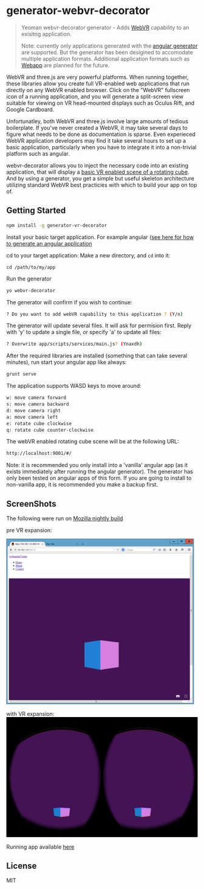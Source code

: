 # generator-webvr-decorator 

> Yeoman webvr-decorator generator - Adds [WebVR](http://webvr.info/) capability to an exisitng application.
> 
> Note: currently only applications generated with the [angular generator](https://github.com/yeoman/generator-angular#readme) are supported.  But the generator has been desigined to accomodate multiple application formats.  Additional application formats such as [Webapp](https://github.com/yeoman/generator-webapp#readme) are planned for the future.

WebVR and three.js are very powerful platforms.  When running together, these libraries allow you create full VR-enabled web applications that run directly on any WebVR enabled browser.  Click on the "WebVR" fullscreen icon of a running application, and you will generate a split-screen view suitable for viewing on VR head-mounted displays such as Oculus Rift, and Google Cardboard.

Unfortunatley, both WebVR and three.js involve large amounts of tedious boilerplate.  If you've never created a WebVR, it may take several days to figure what needs to be done as documentation is sparse.  Even experieced WebVR application developers may find it take several hours to set up a basic application, particularly when you have to integrate it into a non-trivial platform such as angular.

webvr-decorator allows you to inject the necessary code into an existing application, that will display a [basic VR enabled scene of a rotating cube](http://vt5491.github.io/#/).  And by using a generator, you get a simple but useful skeleton architecture utilizing standard WebVR best practicies with which to build your app on top of.

## Getting Started

```bash
npm install -g generator-vr-decorator
```
Install your basic target application.  For example angular ([see here for how to generate an angular application](https://github.com/yeoman/generator-angular#readme) 

cd to your target application:
Make a new directory, and `cd` into it:
```
cd /path/to/my/app
```
Run the generator
```bash
yo webvr-decorator
```
The generator will confirm if you wish to continue:
```bash
? Do you want to add webVR capability to this application ? (Y/n) 
```
The generator will update several files.  It will ask for permision first.  Reply with 'y' to update a single file, or specify 'a' to update all files:
```bash
? Overwrite app/scripts/services/main.js? (Ynaxdh)
```

After the required libraries are installed (something that can take several minutes), run start your angular app like always:
```bash
grunt serve
```

The application supports WASD keys to move around:
```bash
w: move camera forward
s: move camera backward
d: move camera right
a: move camera left
e: rotate cube clockwise
q: rotate cube counter-clockwise
```
The webVR enabled rotating cube scene will be at the following URL:
```bash
http://localhost:9001/#/
```

Note: it is recommended you only install into a 'vanilla' angular app (as it exists immediately after running the angular generator).  The generator has only been tested on angular apps of this form.  If you are going to install to non-vanilla app, it is recommended you make a backup first.

## ScreenShots
The following were run on [Mozilla nightly build](https://nightly.mozilla.org/)

pre VR expansion:

![](images/webvr-decorator-screen-shot.png)

with VR expansion:
![](images/webvr-decorator-screen-shot-vr-mode.png)

Running app available [here](http://vt5491.github.io/#/)
## License

MIT
